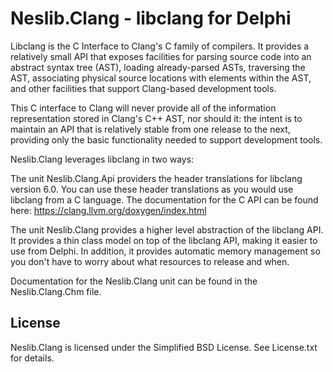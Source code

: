 # Neslib.Clang - libclang for Delphi

Libclang is the C Interface to Clang's C family of compilers. It provides a  relatively small API that exposes facilities for parsing source code into an  abstract syntax tree (AST), loading already-parsed ASTs, traversing the AST,  associating physical source locations with elements within the AST, and other  facilities that support Clang-based development tools.  

This C interface to Clang will never provide all of the information  representation stored in Clang's C++ AST, nor should it: the intent is to  maintain an API that is relatively stable from one release to the next,  providing only the basic functionality needed to support development tools.  

Neslib.Clang leverages libclang in two ways:  

The unit Neslib.Clang.Api providers the header translations for libclang  version 6.0. You can use these header translations as you would use libclang  from a C language. The documentation for the C API can be found here: <https://clang.llvm.org/doxygen/index.html>   

The unit Neslib.Clang provides a higher level abstraction of the libclang  API. It provides a thin class model on top of the libclang API, making it easier  to use from Delphi. In addition, it provides automatic memory management so you  don't have to worry about what resources to release and when.  

Documentation for the Neslib.Clang unit can be found in the Neslib.Clang.Chm file.

## License

Neslib.Clang is licensed under the Simplified BSD License. See License.txt for details.

